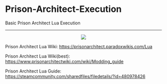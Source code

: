 # Prison-Architect-Execution
Basic Prison Architect Lua Execution

---
<div style="text-align:center"><img src="https://prisonarchitect.paradoxwikis.com/images/thumb/7/7f/Prison_Architect_logo.png/300px-Prison_Architect_logo.png" /></div>

Prison Architect Lua Wiki: https://prisonarchitect.paradoxwikis.com/Lua

Prison Architect Lua Wiki(best): https://www.prisonarchitectwiki.com/wiki/Modding_guide

Prison Architect Lua Guide: https://steamcommunity.com/sharedfiles/filedetails/?id=480978426

